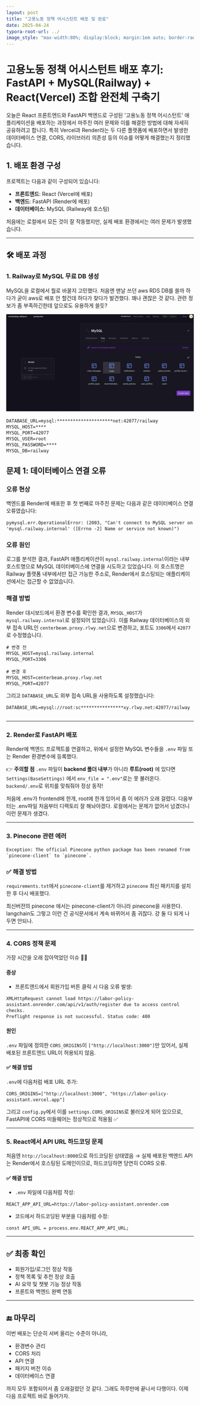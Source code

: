 ```yaml
---
layout: post
title: "고용노동 정책 어시스턴트 배포 및 완료"
date: 2025-04-24
typora-root-url: ../
image_style: "max-width:80%; display:block; margin:1em auto; border-radius:10px; box-shadow:2px 2px 8px rgba(0,0,0,0.8);"
---
```




# 고용노동 정책 어시스턴트 배포 후기: FastAPI + MySQL(Railway) + React(Vercel) 조합 완전체 구축기

오늘은 React 프론트엔드와 FastAPI 백엔드로 구성된 '고용노동 정책 어시스턴트' 애플리케이션을 배포하는 과정에서 마주친 여러 문제와 이를 해결한 방법에 대해 자세히 공유하려고 합니다. 특히 Vercel과 Render라는 두 다른 플랫폼에 배포하면서 발생한 데이터베이스 연결, CORS, 라이브러리 의존성 등의 이슈를 어떻게 해결했는지 정리했습니다.

## 

## 1. 배포 환경 구성

프로젝트는 다음과 같이 구성되어 있습니다:

- **프론트엔드**: React (Vercel에 배포)
- **백엔드**: FastAPI (Render에 배포)
- **데이터베이스**: MySQL (Railway에 호스팅)

처음에는 로컬에서 모든 것이 잘 작동했지만, 실제 배포 환경에서는 여러 문제가 발생했습니다.

------

## 🛠 배포 과정

### 1. Railway로 MySQL 무료 DB 생성

MySQL을 로컬에서 뭘로 바꿀지 고민했다. 처음엔 맨날 쓰던 aws RDS DB를 쓸까 하다가 굳이 aws로 배포 안 할건데 하다가 찾다가 발견했다. 꽤나 괜찮은 것 같다. 관련 정보가 좀 부족하긴한데 앞으로도 유용하게 쓸듯?

![image-20250425025403816](/assets/img/image-20250425025403816.png)

```
DATABASE_URL=mysql:*********************net:42077/railway
MYSQL_HOST=****
MYSQL_PORT=42077
MYSQL_USER=root
MYSQL_PASSWORD=****
MYSQL_DB=railway
```

## 문제 1: 데이터베이스 연결 오류

### 오류 현상

백엔드를 Render에 배포한 후 첫 번째로 마주친 문제는 다음과 같은 데이터베이스 연결 오류였습니다:

```
pymysql.err.OperationalError: (2003, "Can't connect to MySQL server on 'mysql.railway.internal' ([Errno -2] Name or service not known)")
```

### 오류 원인

로그를 분석한 결과, FastAPI 애플리케이션이 `mysql.railway.internal`이라는 내부 호스트명으로 MySQL 데이터베이스에 연결을 시도하고 있었습니다. 이 호스트명은 Railway 플랫폼 내부에서만 접근 가능한 주소로, Render에서 호스팅되는 애플리케이션에서는 접근할 수 없었습니다.

### 해결 방법

Render 대시보드에서 환경 변수를 확인한 결과, `MYSQL_HOST`가 `mysql.railway.internal`로 설정되어 있었습니다. 이를 Railway 데이터베이스의 외부 접속 URL인 `centerbeam.proxy.rlwy.net`으로 변경하고, 포트도 `3306`에서 `42077`로 수정했습니다.

```
# 변경 전
MYSQL_HOST=mysql.railway.internal
MYSQL_PORT=3306

# 변경 후
MYSQL_HOST=centerbeam.proxy.rlwy.net
MYSQL_PORT=42077
```

그리고 `DATABASE_URL`도 외부 접속 URL을 사용하도록 설정했습니다:

```
DATABASE_URL=mysql://root:sc****************xy.rlwy.net:42077/railway
```

## 

------



### 2. Render로 FastAPI 배포

Render에 백엔드 프로젝트를 연결하고, 위에서 설정한 MySQL 변수들을 `.env` 파일 또는 Render 환경변수에 등록했다.

👉 **주의할 점**
`.env` 파일이 **backend 폴더 내부**가 아니라 **루트(root)** 에 있다면 `Settings(BaseSettings)` 에서 `env_file = ".env"`로는 못 불러온다. `backend/.env`로 위치를 맞춰줘야 정상 동작!



처음에 .env가 frontend에 한개, root에 한개 있어서 좀 이 에러가 오래 걸렸다. 다음부터는 .env파일 처음부터 디렉토리 잘 해놔야겠다. 로컬에서는 문제가 없어서 넘겼더니 이런 문제가 생겼다.

------

### 

### 3. Pinecone 관련 에러

```
Exception: The official Pinecone python package has been renamed from `pinecone-client` to `pinecone`.
```

### ✅ 해결 방법

`requirements.txt`에서 `pinecone-client`를 제거하고 `pinecone` 최신 패키지를 설치한 후 다시 배포했다.

최신버전의 pinecone 에서는 pinecone-client가 아니라 pinecone을 사용한다. langchain도 그렇고 이런 건 공식문서에서 계속 바뀌어서 좀 귀찮다. 걍 둘 다 되게 나두면 안되나.

------

### 

### 4. CORS 정책 문제

가장 시간을 오래 잡아먹었던 이슈 😵‍💫

#### 증상

- 프론트엔드에서 회원가입 버튼 클릭 시 다음 오류 발생:

```
XMLHttpRequest cannot load https://labor-policy-assistant.onrender.com/api/v1/auth/register due to access control checks.
Preflight response is not successful. Status code: 400
```

#### 원인

`.env` 파일에 정의한 `CORS_ORIGINS`이 `["http://localhost:3000"]`만 있어서, 실제 배포된 프론트엔드 URL이 허용되지 않음.

#### ✅ 해결 방법

`.env`에 다음처럼 배포 URL 추가:

```
CORS_ORIGINS=["http://localhost:3000", "https://labor-policy-assistant.vercel.app"]
```

그리고 `config.py`에서 이를 `settings.CORS_ORIGINS`로 불러오게 되어 있으므로, FastAPI에 CORS 미들웨어는 정상적으로 적용됨 ✅

------

### 5. React에서 API URL 하드코딩 문제

처음엔 `http://localhost:8000`으로 하드코딩된 상태였음 
→ 실제 배포된 백엔드 API는 Render에서 호스팅된 도메인이므로, 하드코딩하면 당연히 CORS 오류.

#### ✅ 해결 방법

- `.env` 파일에 다음처럼 작성:

```
REACT_APP_API_URL=https://labor-policy-assistant.onrender.com
```

- 코드에서 하드코딩된 부분을 다음처럼 수정:

```
const API_URL = process.env.REACT_APP_API_URL;
```

------

## ✅ 최종 확인

-  회원가입/로그인 정상 작동
-  정책 목록 및 추천 정상 호출
-  AI 요약 및 챗봇 기능 정상 작동
-  프론트와 백엔드 완벽 연동

------

## 🔚 마무리

이번 배포는 단순히 서버 올리는 수준이 아니라,

- 환경변수 관리
- CORS 처리
- API 연결
- 패키지 버전 이슈
- 데이터베이스 연결

까지 모두 포함되어서 좀 오래걸렸던 것 같다. 그래도 하루만에 끝나서 다행이다. 이제 다음 프로젝트 바로 들어가자.

